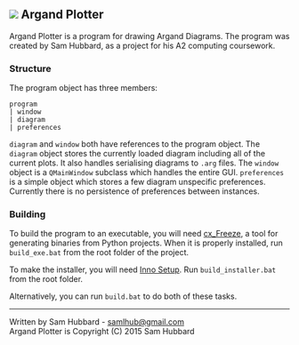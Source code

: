 ## ![](http://i.imgur.com/MLhXJS4.png) Argand Plotter

 Argand Plotter is a program for drawing Argand Diagrams. The program was
 created by Sam Hubbard, as a project for his A2 computing coursework.

### Structure

 The program object has three members:

    program
    | window
    | diagram
    | preferences

 `diagram` and `window` both have references to the program object. The
 `diagram` object stores the currently loaded diagram including all of the
 current plots. It also handles serialising diagrams to `.arg` files. The
 `window` object is a `QMainWindow` subclass which handles the entire GUI.
 `preferences` is a simple object which stores a few diagram unspecific
 preferences. Currently there is no persistence of preferences between
 instances. 

### Building

 To build the program to an executable, you will need
 [cx_Freeze](http://cx-freeze.sourceforge.net/), a tool for generating binaries
 from Python projects. When it is properly installed, run `build_exe.bat` from
 the root folder of the project.

 To make the installer, you will need
 [Inno Setup](http://www.jrsoftware.org/isinfo.php). Run `build_installer.bat`
 from the root folder.

 Alternatively, you can run `build.bat` to do both of these tasks.

----------

 Written by Sam Hubbard - [samlhub@gmail.com](mailto:samlhub@gmail.com)  
 Argand Plotter is Copyright (C) 2015 Sam Hubbard
